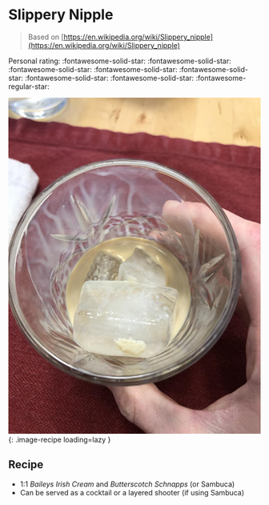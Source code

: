 # Slippery Nipple

> Based on [https://en.wikipedia.org/wiki/Slippery_nipple](https://en.wikipedia.org/wiki/Slippery_nipple)

<!-- {cts} rating=4; (User can specify rating on scale of 1-5) -->

Personal rating: :fontawesome-solid-star: :fontawesome-solid-star: :fontawesome-solid-star: :fontawesome-solid-star: :fontawesome-solid-star: :fontawesome-solid-star: :fontawesome-solid-star: :fontawesome-regular-star:

<!-- {cte} -->

<!-- {cts} name_image=that_butterscotch_drink.jpeg; (User can specify image name) -->

![that_butterscotch_drink.jpeg](./that_butterscotch_drink.jpeg){: .image-recipe loading=lazy }

<!-- {cte} -->

## Recipe

* 1:1 *Baileys Irish Cream* and *Butterscotch Schnapps* (or Sambuca)
* Can be served as a cocktail or a layered shooter (if using Sambuca)
